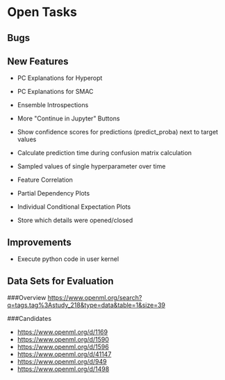 # Open Tasks

## Bugs


## New Features

- PC Explanations for Hyperopt
- PC Explanations for SMAC
- Ensemble Introspections
- More "Continue in Jupyter" Buttons
- Show confidence scores for predictions (predict_proba) next to target values
- Calculate prediction time during confusion matrix calculation
- Sampled values of single hyperparameter over time

- Feature Correlation
- Partial Dependency Plots
- Individual Conditional Expectation Plots
- Store which details were opened/closed


## Improvements
- Execute python code in user kernel


## Data Sets for Evaluation

###Overview
https://www.openml.org/search?q=tags.tag%3Astudy_218&type=data&table=1&size=39

###Candidates
- https://www.openml.org/d/1169
- https://www.openml.org/d/1590
- https://www.openml.org/d/1596
- https://www.openml.org/d/41147
- https://www.openml.org/d/949
- https://www.openml.org/d/1498
